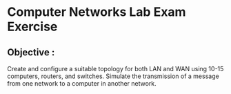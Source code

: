 # Computer Networks Lab Exam Exercise

## Objective : 

Create and configure a suitable topology for both LAN and WAN using 10-15 computers, routers, and switches. Simulate the transmission of a message from one network to
a computer in another network.

